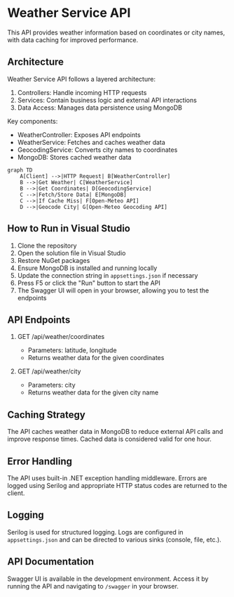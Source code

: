 # Weather Service API

This API provides weather information based on coordinates or city names, with data caching for improved performance.

## Architecture

Weather Service API follows a layered architecture:

1. Controllers: Handle incoming HTTP requests
2. Services: Contain business logic and external API interactions
3. Data Access: Manages data persistence using MongoDB

Key components:
- WeatherController: Exposes API endpoints
- WeatherService: Fetches and caches weather data
- GeocodingService: Converts city names to coordinates
- MongoDB: Stores cached weather data

```mermaid
graph TD
    A[Client] -->|HTTP Request| B[WeatherController]
    B -->|Get Weather| C[WeatherService]
    B -->|Get Coordinates| D[GeocodingService]
    C -->|Fetch/Store Data| E[MongoDB]
    C -->|If Cache Miss| F[Open-Meteo API]
    D -->|Geocode City| G[Open-Meteo Geocoding API]
```

## How to Run in Visual Studio

1. Clone the repository
2. Open the solution file in Visual Studio
3. Restore NuGet packages
4. Ensure MongoDB is installed and running locally
5. Update the connection string in `appsettings.json` if necessary
6. Press F5 or click the "Run" button to start the API
7. The Swagger UI will open in your browser, allowing you to test the endpoints

## API Endpoints

1. GET /api/weather/coordinates
    - Parameters: latitude, longitude
    - Returns weather data for the given coordinates

2. GET /api/weather/city
    - Parameters: city
    - Returns weather data for the given city name

## Caching Strategy

The API caches weather data in MongoDB to reduce external API calls and improve response times. Cached data is considered valid for one hour.

## Error Handling

The API uses built-in .NET exception handling middleware. Errors are logged using Serilog and appropriate HTTP status codes are returned to the client.

## Logging

Serilog is used for structured logging. Logs are configured in `appsettings.json` and can be directed to various sinks (console, file, etc.).

## API Documentation

Swagger UI is available in the development environment. Access it by running the API and navigating to `/swagger` in your browser.